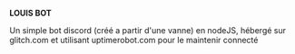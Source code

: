 **LOUIS BOT**

Un simple bot discord (créé a partir d'une vanne) en nodeJS, hébergé sur glitch.com et utilisant uptimerobot.com pour le maintenir connecté